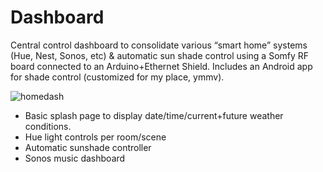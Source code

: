 # Dashboard

Central control dashboard to consolidate various “smart home” systems (Hue, Nest, Sonos, etc) & automatic sun shade control using a Somfy RF board connected to an Arduino+Ethernet Shield. Includes an Android app for shade control (customized for my place, ymmv).

![homedash](https://user-images.githubusercontent.com/83111496/189475328-78fdb9f6-5f67-4b70-b0f4-2b501c636793.png)

- Basic splash page to display date/time/current+future weather conditions. 
- Hue light controls per room/scene
- Automatic sunshade controller
- Sonos music dashboard
